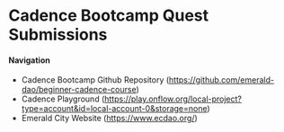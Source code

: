 # Cadence Bootcamp Quest Submissions

#### Navigation
- Cadence Bootcamp Github Repository (https://github.com/emerald-dao/beginner-cadence-course)
- Cadence Playground (https://play.onflow.org/local-project?type=account&id=local-account-0&storage=none)
- Emerald City Website (https://www.ecdao.org/)
